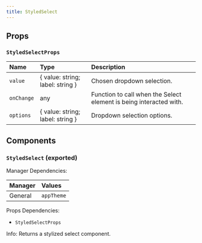 ```yaml
---
title: StyledSelect
---
```


## Props

### `StyledSelectProps`

| Name | Type | Description                                                          |
| :--- | :--- | :------------------------------------------------------------------- |
| `value` | { value: string; label: string } | Chosen dropdown selection.
| `onChange` | any | Function to call when the Select element is being interacted with.
| `options` | { value: string; label: string } | Dropdown selection options.

## Components

### `StyledSelect` (exported)

Manager Dependencies:

| Manager | Values                                                          |
| :--- | :------------------------------------------------------------------- |
| General | `appTheme`

Props Dependencies:
- `StyledSelectProps`

Info: Returns a stylized select component.